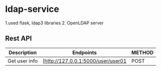 # ldap-service
1.used flask, ldap3 libraries
2. OpenLDAP server
## Rest API
| Description | Endpoints | METHOD |
| ---  | -- | -- |
| Get user info     | [http://127.0.0.1:5000/user/user01 |POST
